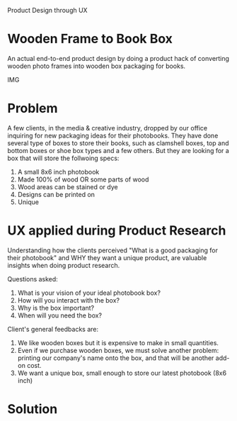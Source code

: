Product Design through UX
# Wooden Frame to Book Box
An actual end-to-end product design by doing a product hack of converting wooden photo frames into wooden box packaging for books.

IMG

# Problem
A few clients, in the media & creative industry, dropped by our office inquiring for new packaging ideas for their photobooks. They have done several type of boxes to store their books, such as clamshell boxes, top and bottom boxes or shoe box types and a few others. But they are looking for a box that will store the follwoing specs:

1. A small 8x6 inch photobook
2. Made 100% of wood OR some parts of wood
3. Wood areas can be stained or dye
4. Designs can be printed on
5. Unique

# UX applied during Product Research
Understanding how the clients perceived "What is a good packaging for their photobook" and WHY they want a unique product, are valuable insights when doing product research.

Questions asked:
1. What is your vision of your ideal photobook box?
2. How will you interact with the box?
3. Why is the box important?
4. When will you need the box?

Client's general feedbacks are:
1. We like wooden boxes but it is expensive to make in small quantities.
2. Even if we purchase wooden boxes, we must solve another problem: printing our company's name onto the box, and that will be another add-on cost.
3. We want a unique box, small enough to store our latest photobook (8x6 inch)

# Solution




